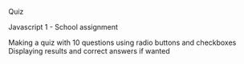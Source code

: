 Quiz

Javascript 1 - School assignment

Making a quiz with 10 questions using radio buttons and checkboxes
Displaying results and correct answers if wanted
